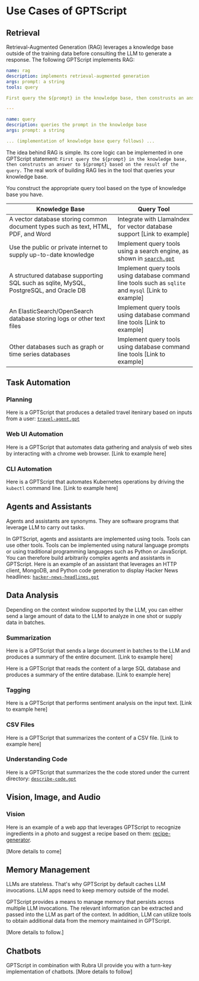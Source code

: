 # Use Cases of GPTScript

## Retrieval

Retrieval-Augmented Generation (RAG) leverages a knowledge base outside of the training data before consulting the LLM to generate a response.
The following GPTScript implements RAG:

```yaml
name: rag
description: implements retrieval-augmented generation
args: prompt: a string
tools: query

First query the ${prompt} in the knowledge base, then construsts an answer to ${prompt} based on the result of the query.

---

name: query
description: queries the prompt in the knowledge base
args: prompt: a string

... (implementation of knowledge base query follows) ...
```

The idea behind RAG is simple. Its core logic can be implemented in one GPTScript statement: `First query the ${prompt} in the knowledge base, then construsts an answer to ${prompt} based on the result of the query.` The real work of building RAG lies in the tool that queries your knowledge base.

You construct the appropriate query tool based on the type of knowledge base you have.

| Knowledge Base | Query Tool |
|------|------|
| A vector database storing common document types such as text, HTML, PDF, and Word | Integrate with LlamaIndex for vector database support [Link to example]|
| Use the public or private internet to supply up-to-date knowledge | Implement query tools using a search engine, as shown in [`search.gpt`](../examples/search.gpt)|
| A structured database supporting SQL such as sqlite, MySQL, PostgreSQL, and Oracle DB | Implement query tools using database command line tools such as `sqlite` and `mysql` [Link to example]|
| An ElasticSearch/OpenSearch database storing logs or other text files | Implement query tools using database command line tools [Link to example]|
| Other databases such as graph or time series databases | Implement query tools using database command line tools [Link to example]|

## Task Automation

### Planning

Here is a GPTScript that produces a detailed travel itenirary based on inputs from a user: [`travel-agent.gpt`](../examples/travel-agent.gpt)

### Web UI Automation

Here is a GPTScript that automates data gathering and analysis of web sites by interacting with a chrome web browser. [Link to example here]

### CLI Automation

Here is a GPTScript that automates Kubernetes operations by driving the `kubectl` command line. [Link to example here]

## Agents and Assistants

Agents and assistants are synonyms. They are software programs that leverage LLM to carry out tasks.

In GPTScript, agents and assistants are implemented using tools. Tools can use other tools. Tools can be implemented using natural language prompts or using traditional programming languages such as Python or JavaScript. You can therefore build arbitrarily complex agents and assistants in GPTScript. Here is an example of an assistant that leverages an HTTP client, MongoDB, and Python code generation to display Hacker News headlines: [`hacker-news-headlines.gpt`](../examples/hacker-news-headlines.gpt)

## Data Analysis

Depending on the context window supported by the LLM, you can either send a large amount of data to the LLM to analyze in one shot or supply data in batches.

### Summarization

Here is a GPTScript that sends a large document in batches to the LLM and produces a summary of the entire document. [Link to example here]

Here is a GPTScript that reads the content of a large SQL database and produces a summary of the entire database. [Link to example here]

### Tagging

Here is a GPTScript that performs sentiment analysis on the input text. [Link to example here]

### CSV Files

Here is a GPTScript that summarizes the content of a CSV file. [Link to example here]

### Understanding Code

Here is a GPTScript that summarizes the the code stored under the current directory: [`describe-code.gpt`](../examples/describe-code.gpt)

## Vision, Image, and Audio

### Vision
Here is an example of a web app that leverages GPTScript to recognize ingredients in a photo and suggest a recipe based on them: [recipe-generator](../examples/recipegenerator).

[More details to come]

## Memory Management

LLMs are stateless. That's why GPTScript by default caches LLM invocations. LLM apps need to keep memory outside of the model.

GPTScript provides a means to manage memory that persists across multiple LLM invocations. The relevant information can be extracted and passed into the LLM as part of the context. In addition, LLM can utilize tools to obtain additional data from the memory maintained in GPTScript.

[More details to follow.]

## Chatbots

GPTScript in combination with Rubra UI provide you with a turn-key implementation of chatbots. [More details to follow]
